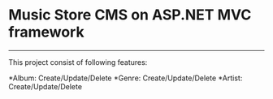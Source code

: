# Music Store CMS on ASP.NET MVC framework

---

This project consist of following features:

*Album: Create/Update/Delete
*Genre: Create/Update/Delete
*Artist: Create/Update/Delete